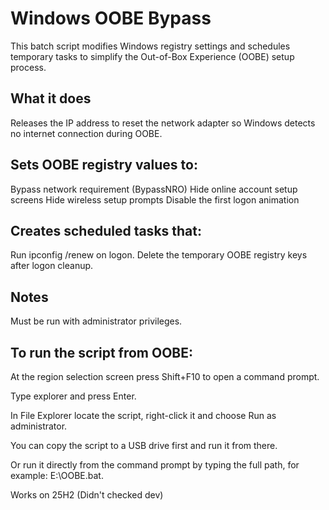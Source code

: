# Windows OOBE Bypass

This batch script modifies Windows registry settings and schedules temporary tasks to simplify the Out-of-Box Experience (OOBE) setup process.

## What it does

Releases the IP address to reset the network adapter so Windows detects no internet connection during OOBE.

## Sets OOBE registry values to:
Bypass network requirement (BypassNRO)
Hide online account setup screens
Hide wireless setup prompts
Disable the first logon animation

## Creates scheduled tasks that:
Run ipconfig /renew on logon.
Delete the temporary OOBE registry keys after logon cleanup.

## Notes
Must be run with administrator privileges.

## To run the script from OOBE:

At the region selection screen press Shift+F10 to open a command prompt.

Type explorer and press Enter.

In File Explorer locate the script, right-click it and choose Run as administrator.

You can copy the script to a USB drive first and run it from there.

Or run it directly from the command prompt by typing the full path, for example: E:\OOBE.bat.

Works on 25H2 (Didn't checked dev)
